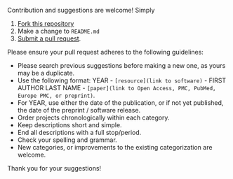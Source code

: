 Contribution and suggestions are welcome! Simply 

1. [Fork this repository](https://help.github.com/articles/fork-a-repo/)
2. Make a change to `README.md`
3. [Submit a pull request](https://help.github.com/articles/creating-a-pull-request/).

Please ensure your pull request adheres to the following guidelines:

- Please search previous suggestions before making a new one, as yours
  may be a duplicate. 
- Use the following format: YEAR - `[resource](link to software)` - FIRST AUTHOR LAST NAME -
  `[paper](link to Open Access, PMC, PubMed, Europe PMC, or preprint)`.
- For YEAR, use either the date of the publication, or if not yet
  published, the date of the preprint / software release.
- Order projects chronologically within each category. 
- Keep descriptions short and simple.
- End all descriptions with a full stop/period.
- Check your spelling and grammar.
- New categories, or improvements to the existing categorization are
  welcome. 

Thank you for your suggestions!
